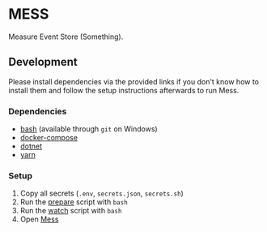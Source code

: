 # MESS

Measure Event Store (Something).

## Development

Please install dependencies via the provided links if you don't know how to
install them and follow the setup instructions afterwards to run Mess.

### Dependencies

- [bash](https://www.gnu.org/software/bash/) (available through `git` on
  Windows)
- [docker-compose](https://www.docker.com/)
- [dotnet](https://dotnet.microsoft.com/en-us/)
- [yarn](https://yarnpkg.com/)

### Setup

1. Copy all secrets (`.env`, `secrets.json`, `secrets.sh`)
2. Run the [prepare](./scripts/prepare.sh) script with `bash`
3. Run the [watch](./scripts/watch.sh) script with `bash`
4. Open [Mess](https://localhost:3001)
